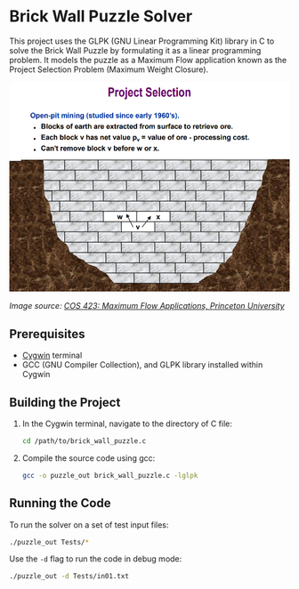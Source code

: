 # Brick Wall Puzzle Solver

This project uses the GLPK (GNU Linear Programming Kit) library in C to solve the Brick Wall Puzzle by formulating it as a linear programming problem. It models the puzzle as a Maximum Flow application known as the Project Selection Problem (Maximum Weight Closure).

[![Project Selection Problem](docs/project_selection_problem.PNG)](https://www.cs.princeton.edu/~wayne/cs423/lectures/max-flow-applications)

*Image source: [COS 423: Maximum Flow Applications, Princeton University](https://www.cs.princeton.edu/~wayne/cs423/lectures/max-flow-applications)*



## Prerequisites

- [Cygwin](https://www.cygwin.com/) terminal
- GCC (GNU Compiler Collection), and GLPK library installed within Cygwin

## Building the Project

1. In the Cygwin terminal, navigate to the directory of C file:

   ```bash
   cd /path/to/brick_wall_puzzle.c
   ```
2. Compile the source code using gcc:
   ```bash
   gcc -o puzzle_out brick_wall_puzzle.c -lglpk
   ```

## Running the Code

To run the solver on a set of test input files:
```bash
./puzzle_out Tests/*
```

Use the `-d` flag to run the code in debug mode:
```bash
./puzzle_out -d Tests/in01.txt
```
